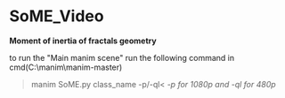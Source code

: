 # SoME_Video
**Moment of inertia of fractals geometry**

to run the "Main manim scene" run the following command in cmd(C:\manim\manim-master)
>manim SoME.py class_name -p/-ql<
*-p for 1080p and -ql for 480p*
